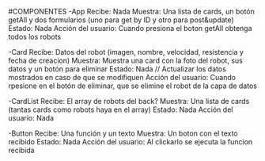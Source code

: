 #COMPONENTES
-App
Recibe: Nada
Muestra: Una lista de cards, un botón getAll y dos formularios (uno para get by ID y otro para post&update)
Estado: Nada
Acción del usuario: Cuando presiona el boton getAll obtenga todos los robots

-Card
Recibe: Datos del robot (imagen, nombre, velocidad, resistencia y fecha de creacion)
Muestra: Muestra una card con la foto del robot, sus datos y un botón para eliminar
Estado: Nada // Actualizar los datos mostrados en caso de que se modifiquen
Acción del usuario: Cuando rpesione en el botón de eliminar, que se elimine el robot de la capa de datos

-CardList
Recibe: El array de robots del back?
Muestra: Una lista de cards (tantas cards como robots haya en el array)
Estado: Nada
Acción del usuario: Nada

-Button
Recibe: Una función y un texto
Muestra: Un boton con el texto recibido
Estado: Nada
Acción del usuario: Al clickarlo se ejecuta la funcion recibida
